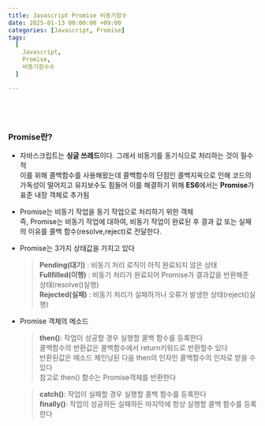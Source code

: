 ```yaml
---
title: Javascript Promise 비동기함수
date: 2025-01-13 00:00:00 +09:00
categories: [Javascript, Promise]
tags:
  [
    Javascript,
    Promise,
    비동기함수수
  ]

---
```



## **<span style="color: steelblue; visibility: hidden;">Javascript Promise</span>**

### Promise란?
- 자바스크립트는 **싱글 쓰레드**이다. 그래서 비동기를 동기식으로 처리하는 것이 필수적  
  이를 위해 콜백함수를 사용해왔는데 콜백함수의 단점인 콜백지옥으로 인해 코드의 가독성이 떨어지고 유지보수도
  힘들어 이를 해결하기 위해 **ES6**에서는 **Promise**가 표준 내장 객체로 추가됨  
- Promise는 비동기 작업을 동기 작업으로 처리하기 위한 객체  
  즉, Promise는 비동기 작업에 대하여, 비동기 작업이 완료된 후 결과 값 또는 실패의 이유를 콜백 함수(resolve,reject)로 전달한다.
- Promise는 3가지 상태값을 가지고 있다
	> **Pending(대기)** : 비동기 처리 로직이 아직 완료되지 않은 상태  
    **Fullfilled(이행)** : 비동기 처리가 완료되어 Promise가 결과값을 반환해준 상태(resolve()실행)  
    **Rejected(실패)** : 비동기 처리가 실패하거나 오류가 발생한 상태(reject()실행)
- Promise 객체의 메소드  
	> **then()**: 작업이 성공할 경우 실행할 콜백 함수를 등록한다  
    콜백함수의 반환값은  콜백함수에서 return키워드로 반환할수 있다  
    반환된값은 메소드 체인닝된 다음 then의 인자인 콜백함수의 인자로 받을 수 있다  
    참고로 then() 함수는 Promise객체를 반환한다

	> **catch()**: 작업이 실패할 경우 실행할 콜백 함수를 등록한다  
	> **finally()**: 작업이 성공하든 실패하든 마지막에 항상 실행할 콜백 함수를 등록한다



